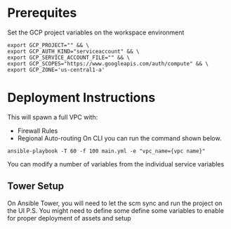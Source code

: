 # Prerequites
Set the GCP project variables on the workspace environment
```
export GCP_PROJECT="" && \
export GCP_AUTH_KIND="serviceaccount" && \
export GCP_SERVICE_ACCOUNT_FILE="" && \
export GCP_SCOPES="https://www.googleapis.com/auth/compute" && \
export GCP_ZONE='us-central1-a'
```

# Deployment Instructions
This will spawn a full VPC with:
- Firewall Rules
- Regional Auto-routing
On CLI you can run the command shown below. 

```
ansible-playbook -T 60 -f 100 main.yml -e "vpc_name={vpc name}"
```
You can modify a number of variables from the individual service variables

## Tower Setup
On Ansible Tower, you will need to let the scm sync and run the project on the UI
P.S.
You might need to define some define some variables to enable for proper deployment of assets and setup


